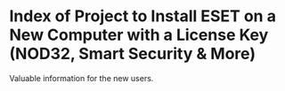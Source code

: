 # Index of Project to Install ESET on a New Computer with a License Key (NOD32, Smart Security & More)

Valuable information for the new users.



